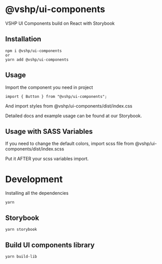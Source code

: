 # @vshp/ui-components

VSHP UI Components build on React with Storybook

## Installation

```
npm i @vshp/ui-components
or
yarn add @vshp/ui-components
```

## Usage

Import the component you need in project


```
import { Button } from "@vshp/ui-components";
```

And import styles from @vshp/ui-components/dist/index.css

Detailed docs and example usage can be found at our Storybook.

## Usage with SASS Variables

If you need to change the default colors, import scss file from @vshp/ui-components/dist/index.scss

Put it AFTER your scss variables import.

# Development

Installing all the dependencies

```
yarn
```

## Storybook

```
yarn storybook
```

## Build UI components library

```
yarn build-lib
```
